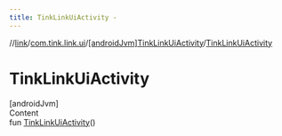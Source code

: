 ```yaml
---
title: TinkLinkUiActivity -
---
```

//[link](../../index.md)/[com.tink.link.ui](../index.md)/[[androidJvm]TinkLinkUiActivity](index.md)/[TinkLinkUiActivity](-tink-link-ui-activity.md)



# TinkLinkUiActivity  
[androidJvm]  
Content  
fun [TinkLinkUiActivity](-tink-link-ui-activity.md)()  



